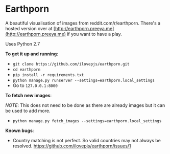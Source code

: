 Earthporn
=========

A beautiful visualisation of images from reddit.com/r/earthporn. There's a hosted version over at [http://earthporn.preeya.me](http://earthporn.preeya.me) if you want to have a play.

Uses Python 2.7

**To get it up and running**:

  - `git clone https://github.com/ilovepjs/earthporn.git`
  - `cd earthporn`
  - `pip install -r requirements.txt`
  - `python manage.py runserver --settings=earthporn.local_settings`
  - Go to `127.0.0.1:8000`

**To fetch new images**:

  *NOTE*:  This does not need to be done as there are already images but it can be used to add more.

  - `python manage.py fetch_images --settings=earthporn.local_settings`

**Known bugs**:

  - Country matching is not perfect. So valid countries may not always be resolved.
    https://github.com/ilovepjs/earthporn/issues/1
